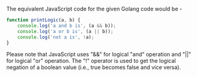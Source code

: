 The equivalent JavaScript code for the given Golang code would be -
```javascript
function printLogic(a, b) {
    console.log('a and b is', (a && b));
    console.log('a or b is', (a || b));
    console.log('not a is', !a);
}
```
Please note that JavaScript uses "&&" for logical "and" operation and "||" for logical "or" operation. The "!" operator is used to get the logical negation of a boolean value (i.e., true becomes false and vice versa).
